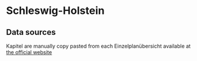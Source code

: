 # Schleswig-Holstein

## Data sources
Kapitel are manually copy pasted from each Einzelplanübersicht available at [the official website](http://www.schleswig-holstein.de/DE/Landesregierung/VI/Service/downloads/_functions/haushaltsplaene2017_table.html)